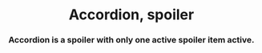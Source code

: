 <h1 align="center">Accordion, spoiler</h1>
<h3 align="center">Accordion is a spoiler with only one active spoiler item active.</h3>



















